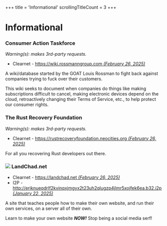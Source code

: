 +++
title               = 'Informational'
scrollingTitleCount = 3
+++

# Informational

### Consumer Action Taskforce

*Warning(s): makes 3rd-party requests.*

- Clearnet - [https://wiki.rossmanngroup.com *(February 26, 2025)*](https://wiki.rossmanngroup.com)

A wiki/database started by the GOAT Louis Rossman to fight back against
companies trying to fuck over their customers.

This wiki seeks to document when companies do things like making subscriptions
difficult to cancel, making electronic devices depend on the cloud,
retroactively changing their Terms of Service, etc., to help protect our
consumer rights.

### The Rust Recovery Foundation

*Warning(s): makes 3rd-party requests.*

- Clearnet - [https://rustrecoveryfoundation.neocities.org *(February 26, 2025)*](https://rustrecoveryfoundation.neocities.org/)

For all you recovering Rust developers out there.

### ![](/web-buttons/landchad.net.gif) LandChad.net

- Clearnet - [https://landchad.net *(February 26, 2025)*](https://landchad.net)
- I2P - [http://erjknueqdrlf2kvinqxjmgyx2t23uh2qlugzp4jlmr5xojfek6ea.b32.i2p *(January 22, 2025)*](http://erjknueqdrlf2kvinqxjmgyx2t23uh2qlugzp4jlmr5xojfek6ea.b32.i2p/)

A site that teaches people how to make their own website, and run their own
services, on a server all of their own.

Learn to make your own website ***NOW!*** Stop being a social media serf!
